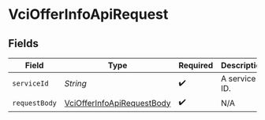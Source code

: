# VciOfferInfoApiRequest


## Fields

| Field                                                                               | Type                                                                                | Required                                                                            | Description                                                                         |
| ----------------------------------------------------------------------------------- | ----------------------------------------------------------------------------------- | ----------------------------------------------------------------------------------- | ----------------------------------------------------------------------------------- |
| `serviceId`                                                                         | *String*                                                                            | :heavy_check_mark:                                                                  | A service ID.                                                                       |
| `requestBody`                                                                       | [VciOfferInfoApiRequestBody](../../models/operations/VciOfferInfoApiRequestBody.md) | :heavy_check_mark:                                                                  | N/A                                                                                 |